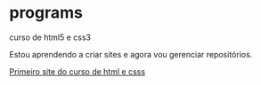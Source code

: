 # programs
 curso de html5 e css3

 Estou aprendendo a criar sites e agora vou gerenciar repositórios.

 <a href="https://brunnoferreiraaa.github.io/Android/android.html" target="_blank">Primeiro site do curso de html e csss</a> 
